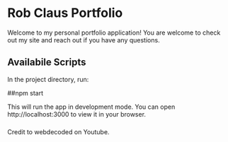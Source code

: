# Rob Claus Portfolio

Welcome to my personal portfolio application! You are welcome to check out my site and reach out if you have any questions. 

## Availabile Scripts

In the project directory, run:

##npm start

This will run the app in development mode.
You can open http://localhost:3000 to view it in your browser.

### 

Credit to webdecoded on Youtube.

